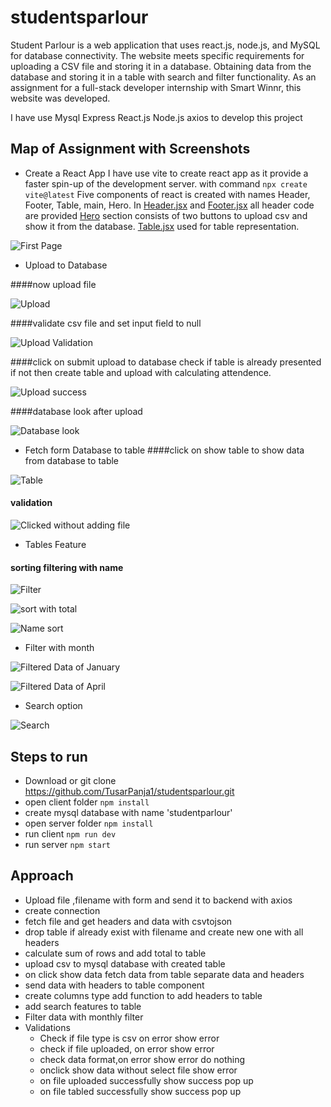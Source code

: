 # studentsparlour
Student Parlour is a web application that uses react.js, node.js, and MySQL for database connectivity. The website meets specific requirements for uploading a CSV file and storing it in a database. Obtaining data from the database and storing it in a table with search and filter functionality. As an assignment for a full-stack developer internship with Smart Winnr, this website was developed.

I have use Mysql Express React.js Node.js axios to develop this project

## Map of Assignment with Screenshots
  - Create a React App
I have use vite to create react app as it provide a faster spin-up of the development server. with command 
```npx create vite@latest```
Five components of react is created with names Header, Footer, Table, main, Hero.
In [Header.jsx](https://github.com/TusarPanja1/studentsparlour/blob/main/client/src/Header.jsx) and [Footer.jsx](https://github.com/TusarPanja1/studentsparlour/blob/main/client/src/Footerr.jsx) all header code are provided [Hero](https://github.com/TusarPanja1/studentsparlour/blob/main/client/src/Hero.jsx) section consists of two buttons to upload csv and show it from the database.
[Table.jsx](https://github.com/TusarPanja1/studentsparlour/blob/main/client/src/Table.jsx) used for table representation.

![First Page](https://github.com/TusarPanja1/studentsparlour/blob/main/Screenshot%20(172).png "First page")

- Upload to Database

####now upload file

![Upload](https://github.com/TusarPanja1/studentsparlour/blob/main/Screenshot%20(173).png "upload page")

####validate csv file and set input field to null

![Upload Validation](https://github.com/TusarPanja1/studentsparlour/blob/main/Screenshot%20(184).png "upload validation")

####click on submit upload to database check if table is already presented if not then create table and upload with calculating attendence.

![Upload success](https://github.com/TusarPanja1/studentsparlour/blob/main/Screenshot%20(174).png "upload success")

####database look after upload 

![Database look](https://github.com/TusarPanja1/studentsparlour/blob/main/Screenshot%20(185).png "database look")

- Fetch form Database to table
####click on show table to show data from database to table

![Table](https://github.com/TusarPanja1/studentsparlour/blob/main/Screenshot%20(175).png "Table")

#### validation 

![Clicked without adding file](https://github.com/TusarPanja1/studentsparlour/blob/main/Screenshot%20(183).png "Clicked without adding file")

- Tables Feature

#### sorting filtering with name
![Filter](https://github.com/TusarPanja1/studentsparlour/blob/main/Screenshot%20(177).png "Filter")

![sort with total](https://github.com/TusarPanja1/studentsparlour/blob/main/Screenshot%20(179).png "Sort with total")

![Name sort](https://github.com/TusarPanja1/studentsparlour/blob/main/Screenshot%20(178).png "Name Sort")

- Filter with month

![Filtered Data of January](https://github.com/TusarPanja1/studentsparlour/blob/main/Screenshot%20(180).png "Filtered Data of January")

![Filtered Data of April](https://github.com/TusarPanja1/studentsparlour/blob/main/Screenshot%20(181).png "Filtered Data of April")

- Search option

![Search](https://github.com/TusarPanja1/studentsparlour/blob/main/Screenshot%20(182).png "Search with mail with .edu format with expanding column email")

## Steps to run
  - Download or git clone https://github.com/TusarPanja1/studentsparlour.git
  - open client folder ```npm install```
  - create mysql database with name 'studentparlour'
  - open server folder ```npm install```
  - run client   ```npm run dev```
  - run server ```npm start```

## Approach 
  - Upload file ,filename with form and send it to backend with axios
  - create connection
  - fetch file and get headers and data with csvtojson
  - drop table if already exist with filename and create new one with all headers
  - calculate sum of rows and add total to table
  - upload csv to mysql database with created table
  - on click show data fetch data from table separate data and headers
  - send data with headers to table component
  - create columns type add function to add headers to table
  - add search features to table
  - Filter data with monthly filter
  - Validations
    - Check if file type is csv on error show error
    - check if file uploaded, on error show error
    - check data format,on error show error do nothing
    - onclick show data without select file show error
    - on file uploaded successfully show success pop up
    - on file tabled successfully show success pop up
